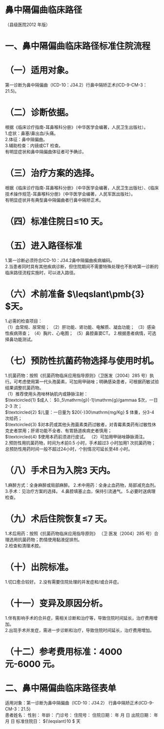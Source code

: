 # 鼻中隔偏曲临床路径  
（县级医院2012 年版）  
# 一、鼻中隔偏曲临床路径标准住院流程  
# （一）适用对象。  
第一诊断为鼻中隔偏曲（ICD-10：J34.2）行鼻中隔矫正术(ICD-9-CM-3：21.5)。  
# （二）诊断依据。  
根据《临床诊疗指南-耳鼻喉科分册》（中华医学会编著，人民卫生出版社）。  
1.症状：鼻塞/鼻出血/头痛。  
2.体征：鼻中隔偏曲。  
3.辅助检查：内镜或CT 检查。  
有明显症状和鼻中隔偏曲体征者可予确诊。  
# （三）治疗方案的选择。  
根据《临床诊疗指南-耳鼻喉科分册》（中华医学会编著，人民卫生出版社）、《临床技术操作规范-耳鼻喉科分册》（中华医学会编著，人民军医出版社）。  
有明显症状并有典型鼻中隔偏曲者行鼻中隔矫正术。  
# （四）标准住院日≤10 天。  
# （五）进入路径标准  
1.第一诊断必须符合ICD-10：J34.2鼻中隔偏曲疾病编码。  
2.当患者同时具有其他疾病诊断，但住院期间不需要特殊处理也不影响第一诊断的临床路径流程实施时，可以进入路径。  
# （六）术前准备 $\leqslant\pmb{3} $天。  
1.必需的检查项目：  
（1）血常规、尿常规； （2）肝功能、肾功能、电解质、凝血功能； （3）感染性疾病筛查； （4）胸片、心电图； （5）鼻腔鼻窦CT。 2.根据患者病情，可选择鼻功能测试。  
# （七）预防性抗菌药物选择与使用时机。  
1.抗菌药物：按照《抗菌药物临床应用指导原则》（卫医发〔2004〕285 号）执行。可考虑使用第一代头孢菌素，可加用甲硝唑；明确感染患者，可根据药敏试验结果调整抗菌药物。  
（1）推荐使用头孢唑林钠肌内或静脉注射：  
$\textcircled{1} $成人： $0.\,5\mathrm{g}{-1}\mathrm{g}/gammaa $次，一日2-3 次；  
$\textcircled{2} $儿童：一日量为 $20{-}30\mathrm{mg/Kg} $ 体重，分3-4 次给药；  
$\textcircled{3} $对本药或其他头孢菌素类药过敏者，对青霉素类药有过敏性休克史者禁用；肝肾功能不全者、有胃肠道疾病史者慎用；  
$\textcircled{4} $使用本药前须进行皮试。 （2）可加用甲硝唑静脉滴注。  
2.预防性用抗菌药物，时间为术前0.5 小时，手术超过3 小时加用1 次抗菌药物；总预防性用药时间一般不超过24小时，个别情况可延长至48 小时。  
# （八）手术日为入院3 天内。  
1.麻醉方式：全身麻醉或局部麻醉。 2.术中用药：全身止血药物，局部减充血剂。 3.手术：见治疗方案的选择。 4.鼻腔填塞止血，保持引流通气。 5.必要时送病理检查。  
# （九）术后住院恢复≤7 天。  
1.术后用药：按照《抗菌药物临床应用指导原则》 （卫 医发〔2004〕285 号）合理选用抗菌药物；酌情使用黏液促排剂。  
2.检查和清理术腔。  
# （十）出院标准。  
1.切口愈合较好。  2.没有需要住院处理的并发症和/或合并症。  
# （十一）变异及原因分析。  
1.伴有影响手术的合并症，需相关诊断和治疗等，导致住院时间延长，治疗费用增加。  
2.出现手术并发症，需进一步诊断和治疗，导致住院时间延长，治疗费用增加。  
# （十二）参考费用标准：4000 元-6000 元。  
# 二、鼻中隔偏曲临床路径表单  
适用对象：第一诊断为鼻中隔偏曲（ICD-10：J34.2） 行鼻中隔矫正术(ICD-9-CM-3：21.5)  
患者姓名：          性别：     年龄：      门诊号：        住院号：           住院日期：     年   月   日   出院日期：     年   月    日  标准住院日： ${\leqslant}10 $ 天  

